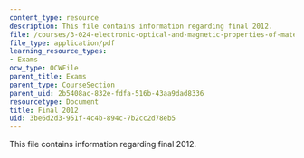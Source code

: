 ```yaml
---
content_type: resource
description: This file contains information regarding final 2012.
file: /courses/3-024-electronic-optical-and-magnetic-properties-of-materials-spring-2013/3be6d2d3951f4c4b894c7b2cc2d78eb5_MIT3_024S13_final2012.pdf
file_type: application/pdf
learning_resource_types:
- Exams
ocw_type: OCWFile
parent_title: Exams
parent_type: CourseSection
parent_uid: 2b5408ac-832e-fdfa-516b-43aa9dad8336
resourcetype: Document
title: Final 2012
uid: 3be6d2d3-951f-4c4b-894c-7b2cc2d78eb5
---
```

This file contains information regarding final 2012.

